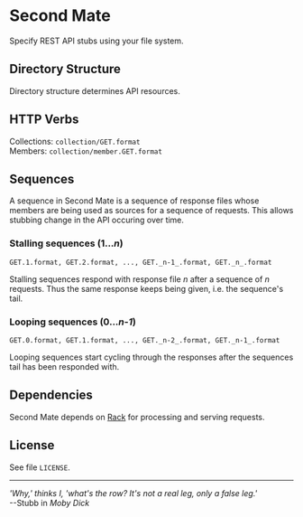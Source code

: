 Second Mate
===========

Specify REST API stubs using your file system.

Directory Structure
-------------------

Directory structure determines API resources.

HTTP Verbs
----------

Collections: `collection/GET.format`  
Members: `collection/member.GET.format`

Sequences
---------

A sequence in Second Mate is a sequence of response files whose members are being used as sources for a sequence of requests. This allows stubbing change in the API occuring over time.

### Stalling sequences (1..._n_)

    GET.1.format, GET.2.format, ..., GET._n-1_.format, GET._n_.format

Stalling sequences respond with response file _n_ after a sequence of _n_ requests. Thus the same response keeps being given, i.e. the sequence's tail.

### Looping sequences (0..._n-1_)

    GET.0.format, GET.1.format, ..., GET._n-2_.format, GET._n-1_.format

Looping sequences start cycling through the responses after the sequences tail has been responded with.

Dependencies
------------

Second Mate depends on <a href="http://github.com/rack/rack">Rack</a> for processing and serving requests.

License
-------

See file `LICENSE`.

<hr>

_'Why,' thinks I, 'what's the row? It's not a real leg, only a false leg.'_  
--Stubb in _Moby Dick_
